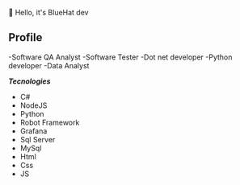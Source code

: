 👋 Hello, it's BlueHat dev

## Profile
-Software QA Analyst
-Software Tester
-Dot net developer
-Python developer
-Data Analyst

***Tecnologies***
- C#
- NodeJS
- Python
- Robot Framework
- Grafana
- Sql Server
- MySql
- Html
- Css
- JS


<!---
bluehat8/bluehat8 is a ✨ special ✨ repository because its `README.md` (this file) appears on your GitHub profile.
You can click the Preview link to take a look at your changes.
--->
